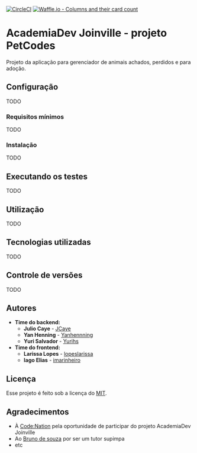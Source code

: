 [![CircleCI](https://circleci.com/gh/academiadev-joinville/projeto-backend-suicidesquad/tree/master.svg?style=shield)](https://circleci.com/gh/academiadev-joinville/projeto-backend-suicidesquad/tree/master) [![Waffle.io - Columns and their card count](https://badge.waffle.io/academiadev-jlle/wiki-suicidesquad.svg?columns=all)](https://waffle.io/academiadev-jlle/wiki-suicidesquad)
# AcademiaDev Joinville - projeto PetCodes

Projeto da aplicação para gerenciador de animais achados, perdidos e para adoção.

## Configuração

TODO

### Requisitos mínimos

TODO

### Instalação

TODO

## Executando os testes

TODO

## Utilização

TODO

## Tecnologias utilizadas

TODO

## Controle de versões

TODO

## Autores

* **Time do backend:**
  * **Julio Caye** - [JCaye](https://github.com/JCaye)
  * **Yan Henning** - [Yanhennning](https://github.com/Yanhenning)
  * **Yuri Salvador** - [Yurihs](https://github.com/yurihs)
* **Time do frontend:**
  * **Larissa Lopes** - [lopeslarissa](https://github.com/lopeslarissa)
  * **Iago Elias** - [imarinheiro](https://github.com/imarinheiro)

## Licença

Esse projeto é feito sob a licença do [MIT](https://opensource.org/licenses/MIT).

## Agradecimentos

* À [Code:Nation](https://www.codenation.com.br/) pela oportunidade de participar do projeto AcademiaDev Joinville
* Ao [Bruno de souza](https://github.com/bnubruno) por ser um tutor supimpa
* etc
